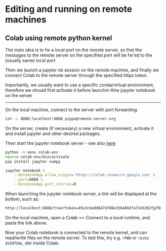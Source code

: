 # Editing and running on remote machines

## Colab using remote python kernel
The main idea is to fw a local port on the remote server, so that the messages to the remote server on the specified port will be fw'ed to the (usually same) local port

Then we launch a jupyter nb session on the remote machine, and finally we connect Colab to the remote server through the specified https token.

Importantly, we usually want to use a specific conda/virtual environment, therefore we should first activate it before launchin thhe jupyter notebook on the server

---

On the local machine, connect to the server with port forwarding
```bash
ssh -L 8888:localhost:8888 pippo@remote.server.org
```

On the server, create (if necessary) a new virtual environment, activate it and install jupyter and other desired packages.

Then start the jupyter notebook server - see also [here](https://research.google.com/colaboratory/local-runtimes.html)

```bash
python -m venv colab-env
source colab-env/bin/activate
pip install jupyter numpy

jupyter notebook \
    --NotebookApp.allow_origin='https://colab.research.google.com' \
    --port=8888 \
    --NotebookApp.port_retries=0
```

When launching the jupyter notebook server, a link will be displayed at the bottom, such as:

```bash
http://localhost:8888/tree?token=45x3cbedd647d780e1564892fa7343262fg79d761dfd2a83a0
```

On the local machine, open a Colab >> Connect to a _local_ runtime, and paste the link above.

Now your Colab notebook is connected to the remote kernel, and can read/write files on the remote server. To test this, try e.g. `!PWD` or `!echo $VIRTUAL_ENV` inside Colab.




